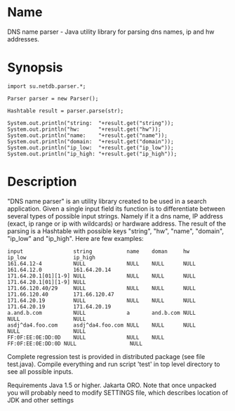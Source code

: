 Name
====

DNS name parser - Java utility library for parsing dns names, ip and hw addresses.

Synopsis
========

    import su.netdb.parser.*;

    Parser parser = new Parser();

    Hashtable result = parser.parse(str);

    System.out.println("string:  "+result.get("string"));
    System.out.println("hw:      "+result.get("hw"));
    System.out.println("name:    "+result.get("name"));
    System.out.println("domain:  "+result.get("domain"));
    System.out.println("ip_low:  "+result.get("ip_low"));
    System.out.println("ip_high: "+result.get("ip_high"));

Description
===========

"DNS name parser" is an utility library created to be used in a search application. Given a single input field its 
function is to differentiate between several types of possible input strings. Namely if it a dns name, IP address 
(exact, ip range or ip with wildcards) or hardware address. The result of the parsing is a Hashtable with possible 
keys "string", "hw", "name", "domain", "ip_low" and "ip_high". Here are few examples:

    input                string           name    doman     hw                ip_low               ip_high
    161.64.12-4          NULL             NULL    NULL      NULL              161.64.12.0          161.64.20.14
    171.64.20.1[01][1-9] NULL             NULL    NULL      NULL              171.64.20.1[01][1-9] NULL
    171.66.120.40/29     NULL             NULL    NULL      NULL              171.66.120.40        171.66.120.47
    171.64.20.19         NULL             NULL    NULL      NULL              171.64.20.19         171.64.20.19
    a.and.b.com          NULL             a       and.b.com NULL              NULL                 NULL
    asdj^da4.foo.com     asdj^da4.foo.com NULL    NULL      NULL              NULL                 NULL
    FF:0F:EE:0E:DD:0D    NULL             NULL    NULL      FF:0F:EE:0E:DD:0D NULL                 NULL

Complete regression test is provided in distributed package (see file test.java). Compile everything and run script 'test' in top level directory to see all possible inputs.

Requirements
Java 1.5 or higher.
Jakarta ORO.
Note that once unpacked you will probably need to modify SETTINGS file, which describes location of JDK and other settings

